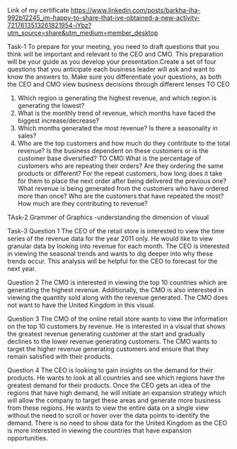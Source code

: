 Link of my certificate
https://www.linkedin.com/posts/barkha-jha-992b12245_im-happy-to-share-that-ive-obtained-a-new-activity-7217613513261821954-iYbz?utm_source=share&utm_medium=member_desktop


Task-1
To prepare for your meeting, you need to draft questions that you think will be important and relevant to the CEO and CMO. 
This preparation will be your guide as you develop your presentation.Create a set of four questions that you anticipate each business leader will ask and want to know the answers to.
Make sure you differentiate your questions, as both the CEO and CMO view business decisions through different lenses
TO CEO
1. Which region is generating the highest revenue, and which region is generating the lowest?
2. What is the monthly trend of revenue, which months have faced the biggest increase/decrease?
3. Which months generated the most revenue? Is there a seasonality in sales?
4. Who are the top customers and how much do they contribute to the total revenue? Is the business dependent on these customers or is the customer base diversified?
TO CMO
What is the percentage of customers who are repeating their orders? Are they ordering the same products or different?
For the repeat customers, how long does it take for them to place the next order after being delivered the previous one?
What revenue is being generated from the customers who have ordered more than once?
Who are the customers that have repeated the most? How much are they contributing to revenue?


TAsk-2
Grammer of Graphics -understanding the dimension of visual

Task-3
Question 1
The CEO of the retail store is interested to view the time series of the revenue data for the year 2011 only. He would like to view granular data by looking into revenue for each month. 
The CEO is interested in viewing the seasonal trends and wants to dig deeper into why these trends occur. This analysis will be helpful for the CEO to forecast for the next year.

Question 2
The CMO is interested in viewing the top 10 countries which are generating the highest revenue. Additionally, the CMO is also interested in viewing the quantity sold along with the revenue generated. 
The CMO does not want to have the United Kingdom in this visual.

Question 3
The CMO of the online retail store wants to view the information on the top 10 customers by revenue. He is interested in a visual that shows the greatest revenue generating customer at the start and gradually declines to the lower revenue generating customers. 
The CMO wants to target the higher revenue generating customers and ensure that they remain satisfied with their products.

Question 4
The CEO is looking to gain insights on the demand for their products. He wants to look at all countries and see which regions have the greatest demand for their products. Once the CEO gets an idea of the regions that have high demand, he will initiate an expansion strategy which will allow the company to target these areas and generate more business from these regions. He wants to view the entire data on a single view without the need to scroll or hover over the data points to identify the demand. 
There is no need to show data for the United Kingdom as the CEO is more interested in viewing the countries that have expansion opportunities.
